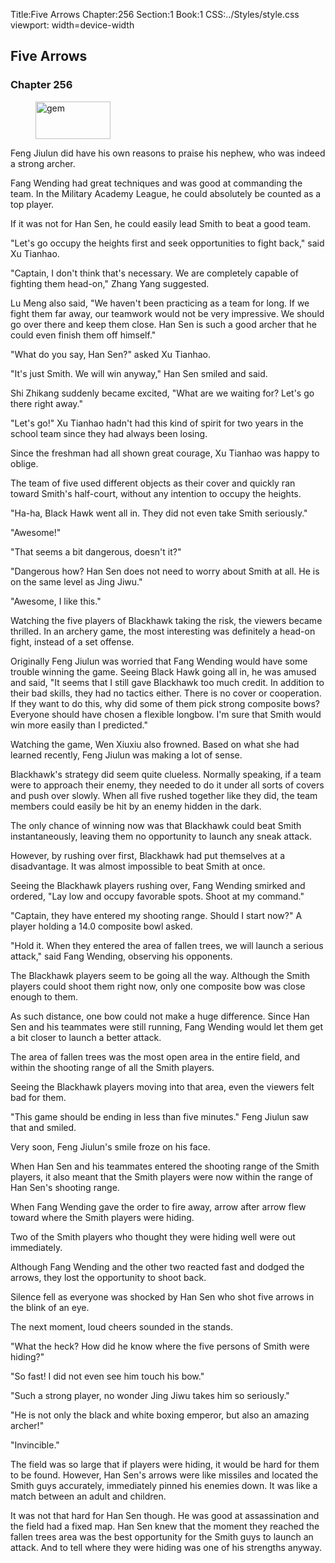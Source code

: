 Title:Five Arrows 
Chapter:256 
Section:1 
Book:1 
CSS:../Styles/style.css 
viewport: width=device-width
  
## Five Arrows
### Chapter 256
  
<figure>
	<img src="../Images/gem.gif" alt="gem" id="gem" width="120" height="60" />
</figure>
  

  
Feng Jiulun did have his own reasons to praise his nephew, who was indeed a strong archer.

Fang Wending had great techniques and was good at commanding the team. In the Military Academy League, he could absolutely be counted as a top player.

If it was not for Han Sen, he could easily lead Smith to beat a good team.

"Let's go occupy the heights first and seek opportunities to fight back," said Xu Tianhao.

"Captain, I don't think that's necessary. We are completely capable of fighting them head-on," Zhang Yang suggested.

Lu Meng also said, "We haven't been practicing as a team for long. If we fight them far away, our teamwork would not be very impressive. We should go over there and keep them close. Han Sen is such a good archer that he could even finish them off himself."

"What do you say, Han Sen?" asked Xu Tianhao.

"It's just Smith. We will win anyway," Han Sen smiled and said.

Shi Zhikang suddenly became excited, "What are we waiting for? Let's go there right away."

"Let's go!" Xu Tianhao hadn't had this kind of spirit for two years in the school team since they had always been losing.

Since the freshman had all shown great courage, Xu Tianhao was happy to oblige.

The team of five used different objects as their cover and quickly ran toward Smith's half-court, without any intention to occupy the heights.

"Ha-ha, Black Hawk went all in. They did not even take Smith seriously."

"Awesome!"

"That seems a bit dangerous, doesn't it?"

"Dangerous how? Han Sen does not need to worry about Smith at all. He is on the same level as Jing Jiwu."

"Awesome, I like this."

Watching the five players of Blackhawk taking the risk, the viewers became thrilled. In an archery game, the most interesting was definitely a head-on fight, instead of a set offense.

Originally Feng Jiulun was worried that Fang Wending would have some trouble winning the game. Seeing Black Hawk going all in, he was amused and said, "It seems that I still gave Blackhawk too much credit. In addition to their bad skills, they had no tactics either. There is no cover or cooperation. If they want to do this, why did some of them pick strong composite bows? Everyone should have chosen a flexible longbow. I'm sure that Smith would win more easily than I predicted."

Watching the game, Wen Xiuxiu also frowned. Based on what she had learned recently, Feng Jiulun was making a lot of sense.

Blackhawk's strategy did seem quite clueless. Normally speaking, if a team were to approach their enemy, they needed to do it under all sorts of covers and push over slowly. When all five rushed together like they did, the team members could easily be hit by an enemy hidden in the dark.

The only chance of winning now was that Blackhawk could beat Smith instantaneously, leaving them no opportunity to launch any sneak attack.

However, by rushing over first, Blackhawk had put themselves at a disadvantage. It was almost impossible to beat Smith at once.

Seeing the Blackhawk players rushing over, Fang Wending smirked and ordered, "Lay low and occupy favorable spots. Shoot at my command."

"Captain, they have entered my shooting range. Should I start now?" A player holding a 14.0 composite bowl asked.

"Hold it. When they entered the area of fallen trees, we will launch a serious attack," said Fang Wending, observing his opponents.

The Blackhawk players seem to be going all the way. Although the Smith players could shoot them right now, only one composite bow was close enough to them.

As such distance, one bow could not make a huge difference. Since Han Sen and his teammates were still running, Fang Wending would let them get a bit closer to launch a better attack.

The area of fallen trees was the most open area in the entire field, and within the shooting range of all the Smith players.

Seeing the Blackhawk players moving into that area, even the viewers felt bad for them.

"This game should be ending in less than five minutes." Feng Jiulun saw that and smiled.

Very soon, Feng Jiulun's smile froze on his face.

When Han Sen and his teammates entered the shooting range of the Smith players, it also meant that the Smith players were now within the range of Han Sen's shooting range.

When Fang Wending gave the order to fire away, arrow after arrow flew toward where the Smith players were hiding.

Two of the Smith players who thought they were hiding well were out immediately.

Although Fang Wending and the other two reacted fast and dodged the arrows, they lost the opportunity to shoot back.

Silence fell as everyone was shocked by Han Sen who shot five arrows in the blink of an eye.

The next moment, loud cheers sounded in the stands.

"What the heck? How did he know where the five persons of Smith were hiding?"

"So fast! I did not even see him touch his bow."

"Such a strong player, no wonder Jing Jiwu takes him so seriously."

"He is not only the black and white boxing emperor, but also an amazing archer!"

"Invincible."

The field was so large that if players were hiding, it would be hard for them to be found. However, Han Sen's arrows were like missiles and located the Smith guys accurately, immediately pinned his enemies down. It was like a match between an adult and children.

It was not that hard for Han Sen though. He was good at assassination and the field had a fixed map. Han Sen knew that the moment they reached the fallen trees area was the best opportunity for the Smith guys to launch an attack. And to tell where they were hiding was one of his strengths anyway.